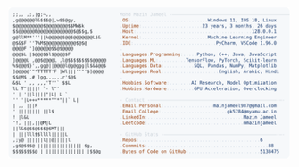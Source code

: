 <picture>
  <source srcset="https://raw.githubusercontent.com/mmazinjameel/mmazinjameel/main/dark_mode.svg?v=1740970178" media="(prefers-color-scheme: dark)">
  <img src="https://raw.githubusercontent.com/mmazinjameel/mmazinjameel/main/light_mode.svg?v=1740970178">
</picture>
